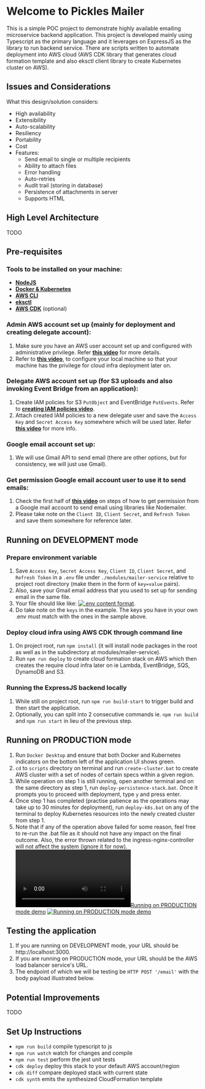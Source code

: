 # Welcome to Pickles Mailer

This is a simple POC project to demonstrate highly available emailing microservice backend application. This project is developed mainly using Typescript as the primary language and it leverages on ExpressJS as the library to run backend service. There are scripts written to automate deployment into AWS cloud (AWS CDK library that generates cloud formation template and also eksctl client library to create Kubernetes cluster on AWS).  


## Issues and Considerations

What this design/solution considers:
- High availability
- Extensibility
- Auto-scalability
- Resiliency
- Portability
- Cost
- Features:
    - Send email to single or multiple recipients
    - Ability to attach files
    - Error handling
    - Auto-retries
    - Audit trail (storing in database)
    - Persistence of attachments in server
    - Supports HTML


## High Level Architecture

TODO


## Pre-requisites

### Tools to be installed on your machine:
- **[NodeJS](https://nodejs.org/en)**
- **[Docker & Kubernetes](https://www.docker.com/products/docker-desktop/)**
- **[AWS CLI](https://aws.amazon.com/cli/)**
- **[eksctl](https://docs.aws.amazon.com/eks/latest/userguide/getting-started-eksctl.html)**
- **[AWS CDK](https://aws.amazon.com/cdk/)** (optional)

### Admin AWS account set up (mainly for deployment and creating delegate account):
1. Make sure you have an AWS user account set up and configured with administrative privilege. Refer **[this video](https://dev.to/aws-builders/creating-your-first-iam-admin-user-and-user-group-in-your-aws-account-machine-learning-part-1-3cne)** for more details.
2. Refer to **[this video](https://www.youtube.com/watch?v=Rp-A84oh4G8)**, to configure your local machine so that your machine has the privilege for cloud infra deployment later on.

### Delegate AWS account set up (for S3 uploads and also invoking Event Bridge from an application):
1. Create IAM policies for S3 `PutObject` and EventBridge `PutEvents`. Refer to **[creating IAM policies video](https://mel-public-bucket.s3.ap-southeast-1.amazonaws.com/Creating+IAM+policies+for+S3+and+Event+Bridge.mp4)**.
2. Attach created IAM policies to a new delegate user and save the `Access Key` and `Secret Access Key` somewhere which will be used later. Refer **[this video](https://mel-public-bucket.s3.ap-southeast-1.amazonaws.com/Attaching+IAM+policies+to+delegate+user.mp4)** for more info.

### Google email account set up:
1. We will use Gmail API to send email (there are other options, but for consistency, we will just use Gmail).

### Get permission Google email account user to use it to send emails: 
1. Check the first half of **[this video](https://www.youtube.com/watch?v=-rcRf7yswfM)** on steps of how to get permission from a Google mail account to send email using libraries like Nodemailer.
2. Please take note on the `Client ID`, `Client Secret`, and `Refresh Token` and save them somewhere for reference later.

## Running on DEVELOPMENT mode

### Prepare environment variable
1. Save `Access Key`, `Secret Access Key`, `Client ID`, `Client Secret`, and `Refresh Token` in a `.env` file under  `./modules/mailer-service` relative to project root directory (make them in the form of `key=value` pairs).
2. Also, save your Gmail email address that you used to set up for sending email in the same file.
3. Your file should like like: [![.env content format](https://mel-public-bucket.s3.ap-southeast-1.amazonaws.com/dotenv.PNG)](https://mel-public-bucket.s3.ap-southeast-1.amazonaws.com/dotenv.PNG).
4. Do take note on the `keys` in the example. The keys you have in your own .env must match with the ones in the sample above. 

### Deploy cloud infra using AWS CDK through command line
1. On project root, run `npm install` (it will install node packages in the root as well as in the subdirectory at modules/mailer-service).
1. Run `npm run deploy` to create cloud formation stack on AWS which then creates the require cloud infra later on ie Lambda, EventBridge, SQS, DynamoDB and S3.

### Running the ExpressJS backend locally

1. While still on project root, run `npm run build-start` to trigger build and then start the application.
2. Optionally, you can split into 2 consecutive commands ie. `npm run build` and `npm run start` in lieu of the previous step.


## Running on PRODUCTION mode

1. Run `Docker Desktop` and ensure that both Docker and Kubernetes indicators on the bottom left of the application UI shows green.
2. `cd` to `scripts` directory on terminal and run `create-cluster.bat` to create AWS cluster with a set of nodes of certain specs within a given region.
3. While operation on step 1 is still running, open another terminal and on the same directory as step 1, run `deploy-persistence-stack.bat`. Once it prompts you to proceed with deployment, type `y` and press enter.
4. Once step 1 has completed (practise patience as the operations may take up to 30 minutes for deployment), run `deploy-k8s.bat` on any of the terminal to deploy Kubernetes resources into the newly created cluster from step 1.
5. Note that if any of the operation above failed for some reason, feel free to re-run the .bat file as it should not have any impact on the final outcome. Also, the error thrown related to the ingress-nginx-controller will not affect the system (ignore it for now).
[![Running on PRODUCTION mode demo](https://mel-public-bucket.s3.ap-southeast-1.amazonaws.com/POST+to+email+endpoint+prod+mode.mp4)](https://mel-public-bucket.s3.ap-southeast-1.amazonaws.com/POST+to+email+endpoint+prod+mode.mp4)
[![Running on PRODUCTION mode demo](https://mel-public-bucket.s3.ap-southeast-1.amazonaws.com/Demo+prod+preview.PNG)](https://mel-public-bucket.s3.ap-southeast-1.amazonaws.com/POST+to+email+endpoint+prod+mode.mp4)

## Testing the application

1. If you are running on DEVELOPMENT mode, your URL should be http://localhost:3000.
2. If you are running on PRODUCTION mode, your URL should be the AWS load balancer service's URL.
3. The endpoint of which we will be testing be `HTTP POST '/email'` with the body payload illustrated below.

## Potential Improvements

TODO


## Set Up Instructions
-   `npm run build` compile typescript to js
-   `npm run watch` watch for changes and compile
-   `npm run test` perform the jest unit tests
-   `cdk deploy` deploy this stack to your default AWS account/region
-   `cdk diff` compare deployed stack with current state
-   `cdk synth` emits the synthesized CloudFormation template
